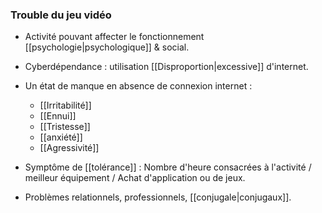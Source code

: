 
### Trouble du jeu vidéo

- Activité pouvant affecter le fonctionnement [[psychologie|psychologique]] & social.
- Cyberdépendance : utilisation [[Disproportion|excessive]] d'internet.

- Un état de manque en absence de connexion internet :
	- [[Irritabilité]]
	- [[Ennui]]
	- [[Tristesse]]
	- [[anxiété]]
	- [[Agressivité]] 
- Symptôme de [[tolérance]] : Nombre d'heure consacrées à l'activité / meilleur équipement / Achat d'application ou de jeux. 

- Problèmes relationnels, professionnels, [[conjugale|conjugaux]]. 